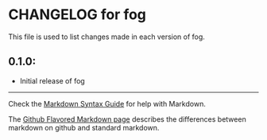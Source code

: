 # CHANGELOG for fog

This file is used to list changes made in each version of fog.

## 0.1.0:

* Initial release of fog

- - -
Check the [Markdown Syntax Guide](http://daringfireball.net/projects/markdown/syntax) for help with Markdown.

The [Github Flavored Markdown page](http://github.github.com/github-flavored-markdown/) describes the differences between markdown on github and standard markdown.
